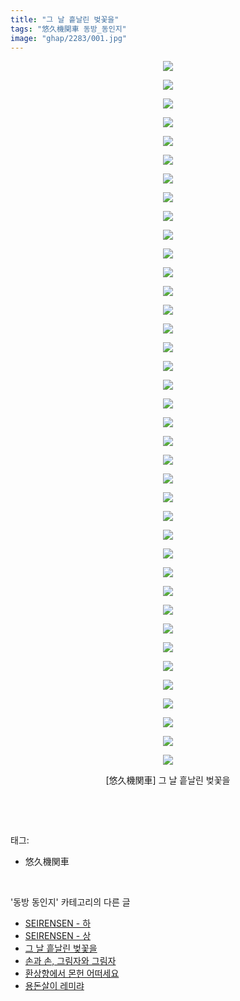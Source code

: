 ```yaml
---
title: "그 날 흩날린 벚꽃을"
tags: "悠久機関車 동방_동인지"
image: "ghap/2283/001.jpg"
---
```

<div class="article">
<p style="text-align: center; clear: none; float: none;"><img src="{{ site.nasurl }}/ghap/2283/001.jpg"/></p>
<p style="text-align: center; clear: none; float: none;"><img src="{{ site.nasurl }}/ghap/2283/002.jpg"/></p>
<p style="text-align: center; clear: none; float: none;"><img src="{{ site.nasurl }}/ghap/2283/003.jpg"/></p>
<p style="text-align: center; clear: none; float: none;"><img src="{{ site.nasurl }}/ghap/2283/004.jpg"/></p>
<p style="text-align: center; clear: none; float: none;"><img src="{{ site.nasurl }}/ghap/2283/005.jpg"/></p>
<p style="text-align: center; clear: none; float: none;"><img src="{{ site.nasurl }}/ghap/2283/006.jpg"/></p>
<p style="text-align: center; clear: none; float: none;"><img src="{{ site.nasurl }}/ghap/2283/007.jpg"/></p>
<p style="text-align: center; clear: none; float: none;"><img src="{{ site.nasurl }}/ghap/2283/008.jpg"/></p>
<p style="text-align: center; clear: none; float: none;"><img src="{{ site.nasurl }}/ghap/2283/009.jpg"/></p>
<p style="text-align: center; clear: none; float: none;"><img src="{{ site.nasurl }}/ghap/2283/010.jpg"/></p>
<p style="text-align: center; clear: none; float: none;"><img src="{{ site.nasurl }}/ghap/2283/011.jpg"/></p>
<p style="text-align: center; clear: none; float: none;"><img src="{{ site.nasurl }}/ghap/2283/012.jpg"/></p>
<p style="text-align: center; clear: none; float: none;"><img src="{{ site.nasurl }}/ghap/2283/013.jpg"/></p>
<p style="text-align: center; clear: none; float: none;"><img src="{{ site.nasurl }}/ghap/2283/014.jpg"/></p>
<p style="text-align: center; clear: none; float: none;"><img src="{{ site.nasurl }}/ghap/2283/015.jpg"/></p>
<p style="text-align: center; clear: none; float: none;"><img src="{{ site.nasurl }}/ghap/2283/016.jpg"/></p>
<p style="text-align: center; clear: none; float: none;"><img src="{{ site.nasurl }}/ghap/2283/017.jpg"/></p>
<p style="text-align: center; clear: none; float: none;"><img src="{{ site.nasurl }}/ghap/2283/018.jpg"/></p>
<p style="text-align: center; clear: none; float: none;"><img src="{{ site.nasurl }}/ghap/2283/019.jpg"/></p>
<p style="text-align: center; clear: none; float: none;"><img src="{{ site.nasurl }}/ghap/2283/020.jpg"/></p>
<p style="text-align: center; clear: none; float: none;"><img src="{{ site.nasurl }}/ghap/2283/021.jpg"/></p>
<p style="text-align: center; clear: none; float: none;"><img src="{{ site.nasurl }}/ghap/2283/022.jpg"/></p>
<p style="text-align: center; clear: none; float: none;"><img src="{{ site.nasurl }}/ghap/2283/023.jpg"/></p>
<p style="text-align: center; clear: none; float: none;"><img src="{{ site.nasurl }}/ghap/2283/024.jpg"/></p>
<p style="text-align: center; clear: none; float: none;"><img src="{{ site.nasurl }}/ghap/2283/025.jpg"/></p>
<p style="text-align: center; clear: none; float: none;"><img src="{{ site.nasurl }}/ghap/2283/026.jpg"/></p>
<p style="text-align: center; clear: none; float: none;"><img src="{{ site.nasurl }}/ghap/2283/027.jpg"/></p>
<p style="text-align: center; clear: none; float: none;"><img src="{{ site.nasurl }}/ghap/2283/028.jpg"/></p>
<p style="text-align: center; clear: none; float: none;"><img src="{{ site.nasurl }}/ghap/2283/029.jpg"/></p>
<p style="text-align: center; clear: none; float: none;"><img src="{{ site.nasurl }}/ghap/2283/030.jpg"/></p>
<p style="text-align: center; clear: none; float: none;"><img src="{{ site.nasurl }}/ghap/2283/031.jpg"/></p>
<p style="text-align: center; clear: none; float: none;"><img src="{{ site.nasurl }}/ghap/2283/032.jpg"/></p>
<p style="text-align: center; clear: none; float: none;"><img src="{{ site.nasurl }}/ghap/2283/033.jpg"/></p>
<p style="text-align: center; clear: none; float: none;"><img src="{{ site.nasurl }}/ghap/2283/034.jpg"/></p>
<p style="text-align: center; clear: none; float: none;"><img src="{{ site.nasurl }}/ghap/2283/035.jpg"/></p>
<p style="text-align: center; clear: none; float: none;"><img src="{{ site.nasurl }}/ghap/2283/036.jpg"/></p>
<p style="text-align: center; clear: none; float: none;"><img src="{{ site.nasurl }}/ghap/2283/037.jpg"/></p>
<p style="text-align: center; clear: none; float: none;"><img src="{{ site.nasurl }}/ghap/2283/038.jpg"/></p>
<p style="text-align: center; clear: none; float: none;">[悠久機関車] 그 날 흩날린 벚꽃을</p>
<p><br/></p>
</div><br/>
<div class="tagTrail">
<p>태그: </p>
<ul>
<li>悠久機関車</li>
</ul>
</div><br/>
<div class="another">
<p>'동방 동인지' 카테고리의 다른 글</p>
<ul>
<li><a href="/2016-09-22-ghap_2285">SEIRENSEN - 하</a></li>
<li><a href="/2016-09-22-ghap_2284">SEIRENSEN - 상</a></li>
<li><a href="/2016-09-22-ghap_2283">그 날 흩날린 벚꽃을</a></li>
<li><a href="/2016-09-22-ghap_2282">손과 손, 그림자와 그림자</a></li>
<li><a href="/2016-09-22-ghap_2279">환상향에서 몬헌 어떠세요</a></li>
<li><a href="/2016-09-22-ghap_2278">용돈살이 레미랴</a></li>
</ul>
</div><br/>
<div class="cb_module cb_fluid">
<div class="cb_wrt cb_profile">
</div><!-- commentList close -->
</div><br/>

